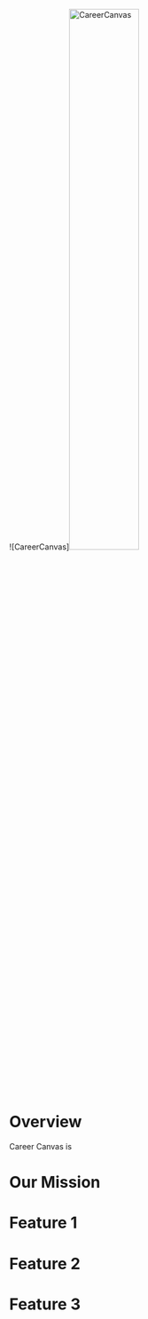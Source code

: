 
![CareerCanvas]<img src="https://github.com/shriyanadavi/Career-Canvas/assets/37775583/b208dd2f-6098-41de-a489-2e556d78d83e" alt="CareerCanvas" style="width:50%;">


# Overview 
Career Canvas is 

# Our Mission 

# Feature 1 

# Feature 2

# Feature 3

